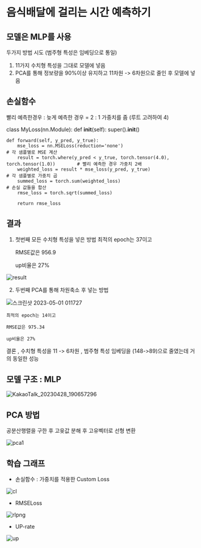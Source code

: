 
# 음식배달에 걸리는 시간 예측하기
## 모델은 MLP를 사용

두가지 방법 시도 (범주형 특성은 임베딩으로 통일)
1. 11가지 수치형 특성을 그대로 모델에 넣음
2. PCA를 통해 정보량을 90%이상 유지하고 11차원 -> 6차원으로 줄인 후 모델에 넣음

## 손실함수
빨리 예측한경우 : 늦게 예측한 경우 = 2 : 1 가중치를 줌 (루트 고려하여 4)

class MyLoss(nn.Module):
    def __init__(self):
        super().__init__()

    def forward(self, y_pred, y_true):
        mse_loss = nn.MSELoss(reduction='none')                                            # 각 샘플별로 MSE 계산
        result = torch.where(y_pred < y_true, torch.tensor(4.0), torch.tensor(1.0))        # 빨리 예측한 경우 가중치 2배
        weighted_loss = result * mse_loss(y_pred, y_true)                                  # 각 샘플별로 가중치 곱
        summed_loss = torch.sum(weighted_loss)                                             # 손실 값들을 합산
        rmse_loss = torch.sqrt(summed_loss)                                                

        return rmse_loss

## 결과
1. 첫번째 모든 수치형 특성을 넣은 방법
    최적의 epoch는 37이고
    
    RMSE값은 956.9
    
    up비율은 27%
    
![result](https://user-images.githubusercontent.com/91838563/235207459-1b0be7f7-6a65-4aaa-9fb0-2fcbafd0fac2.png)   

2. 두번째 PCA를 통해 차원축소 후 넣는 방법

![스크린샷 2023-05-01 011727](https://user-images.githubusercontent.com/91838563/235364110-a5ed78c0-5ac0-48e3-9581-6a08c2ab879c.png)

    최적의 epoch는 14이고
    
    RMSE값은 975.34
    
    up비율은 27%
    

결론 , 수치형 특성을 11 -> 6차원 , 범주형 특성 임베딩을 (148->89)으로 줄였는데 거의 동일한 성능



## 모델 구조 : MLP
![KakaoTalk_20230428_190657296](https://user-images.githubusercontent.com/91838563/235179653-eb3c6bf9-509c-4e5b-9782-735a5aaaf96c.jpg)

## PCA 방법
공분산행렬을 구한 후 고윳값 분해 후 고유벡터로 선형 변환

![pca1](https://user-images.githubusercontent.com/91838563/235336989-c5808e9c-6bb4-41b3-81b7-5e8950f0303c.png)

## 학습 그래프
- 손실함수 : 가중치를 적용한 Custom Loss

![cl](https://user-images.githubusercontent.com/91838563/235207454-065863e1-947d-45f7-bb46-6b17cff2542c.png)

- RMSELoss

![rlpng](https://user-images.githubusercontent.com/91838563/235207457-ee02cca8-ff4f-45dd-80a2-66a278870dd9.png)

- UP-rate

![up](https://user-images.githubusercontent.com/91838563/235207448-da68e69b-2ef9-4e8f-ae94-91a68081a440.png)
